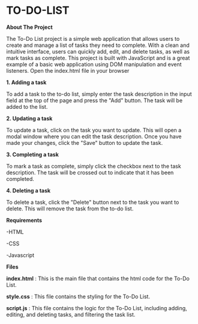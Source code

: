# TO-DO-LIST 

**About The Project**

The To-Do List project is a simple web application that allows users to create and manage a list of tasks they need to complete. With a clean and intuitive interface, users can quickly add, edit, and delete tasks, as well as mark tasks as complete. This project is built with JavaScript and is a great example of a basic web application using DOM manipulation and event listeners.
Open the index.html file in your browser

**1. Adding a task**

To add a task to the to-do list, simply enter the task description in the input field at the top of the page and press the "Add" button. The task will be added to the list.

**2. Updating a task**

To update a task, click on the task you want to update. This will open a modal window where you can edit the task description. Once you have made your changes, click the "Save" button to update the task.

**3. Completing a task**

To mark a task as complete, simply click the checkbox next to the task description. The task will be crossed out to indicate that it has been completed.

**4. Deleting a task**

To delete a task, click the "Delete" button next to the task you want to delete. This will remove the task from the to-do list.

**Requirements**

-HTML

-CSS

-Javascript

**Files**

**index.html** : This is the main file that contains the html code for the To-Do List.

**style.css** : This file contains the styling for the To-Do List.

**script.js** : This file contains the logic for the To-Do List, including adding, editing, and deleting tasks, and filtering the task list.
 
